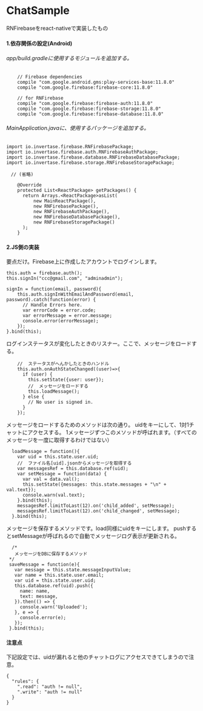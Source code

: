 # ChatSample
RNFirebaseをreact-nativeで実装したもの

#### 1.依存関係の設定(Android)
###### app/build.gradleに使用するモジュールを追加する。
```
    // Firebase dependencies
    compile "com.google.android.gms:play-services-base:11.8.0"
    compile "com.google.firebase:firebase-core:11.8.0"

    // for RNFirebase
    compile "com.google.firebase:firebase-auth:11.8.0"
    compile "com.google.firebase:firebase-storage:11.8.0"
    compile "com.google.firebase:firebase-database:11.8.0"
```

###### MainApplication.javaに、使用するパッケージを追加する。
```
import io.invertase.firebase.RNFirebasePackage;
import io.invertase.firebase.auth.RNFirebaseAuthPackage;
import io.invertase.firebase.database.RNFirebaseDatabasePackage;
import io.invertase.firebase.storage.RNFirebaseStoragePackage;

　// (省略)

    @Override
    protected List<ReactPackage> getPackages() {
      return Arrays.<ReactPackage>asList(
          new MainReactPackage(),
          new RNFirebasePackage(),
          new RNFirebaseAuthPackage(),
          new RNFirebaseDatabasePackage(),
          new RNFirebaseStoragePackage()
      );
    }
```
#### 2.JS側の実装
要点だけ。Firebase上に作成したアカウントでログインします。
```
this.auth = firebase.auth();
this.signIn("ccc@gmail.com", "adminadmin");
```

```
signIn = function(email, password){
    this.auth.signInWithEmailAndPassword(email, password).catch(function(error) {
      // Handle Errors here.
      var errorCode = error.code;
      var errorMessage = error.message;
      console.error(errorMessage);
    });
}.bind(this);
```

ログインステータスが変化したときのリスナー。ここで、メッセージをロードする。
```
    //  ステータスがへんかしたときのハンドル
    this.auth.onAuthStateChanged((user)=>{
      if (user) {
        this.setState({user: user});
        //  メッセージをロードする
        this.loadMessage();
      } else {
        // No user is signed in.
      }
    });
 ```   
 
メッセージをロードするためのメソッドは次の通り。
uidをキーにして、1対1チャットにアクセスする。
1メッセージずつこのメソッドが呼ばれます。（すべてのメッセージを一度に取得するわけではない）
```
  loadMessage = function(){
    var uid = this.state.user.uid;
    //  ファイル名[uid].jsonからメッセージを取得する
    var messagesRef = this.database.ref(uid);
    var setMessage = function(data) {
      var val = data.val();
      this.setState({messages: this.state.messages + "\n" + val.text});
      console.warn(val.text);
    }.bind(this);
    messagesRef.limitToLast(12).on('child_added', setMessage);
    messagesRef.limitToLast(12).on('child_changed', setMessage);
  }.bind(this);
 ```
 
 メッセージを保存するメソッドです。load同様にuidをキーにします。
 pushするとsetMessageが呼ばれるので自動でメッセージログ表示が更新される。
 ```
   /*
    メッセージをDBに保存するメソッド
  */
  saveMessage = function(e){
    var message = this.state.messageInputValue;
    var name = this.state.user.email;
    var uid = this.state.user.uid;
    this.database.ref(uid).push({
      name: name,
      text: message,
    }).then(() => {
      console.warn('Uploaded');
    }, e => {
      console.error(e);
    });
  }.bind(this);
```
 
 
#### 注意点
下記設定では、uidが漏れると他のチャットログにアクセスできてしまうので注意。
```
{
  "rules": {
    ".read": "auth != null",
    ".write": "auth != null"
  }
}
```

